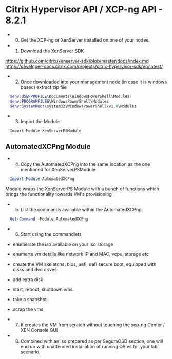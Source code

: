 # Citrix Hypervisor API / XCP-ng API - 8.2.1

* 0. Get the XCP-ng or XenServer installed on one of your nodes.
* 1. Download the XenServer SDK

https://github.com/citrix/xenserver-sdk/blob/master/docs/index.md
https://developer-docs.citrix.com/projects/citrix-hypervisor-sdk/en/latest/

* 2. Once downloaded into your management node (in case it is windows based) extract zip file

```powershell
  $env:USERPROFILE\Documents\WindowsPowerShell\Modules
  $env:PROGRAMFILES\WindowsPowerShell\Modules
  $env:SystemRoot\system32\WindowsPowerShell\v1.0\Modules
```

* 3. Import the Module

```
  Import-Module XenServerPSModule
```
## AutomatedXCPng Module

* 4. Copy the AutomatedXCPng into the same location as the one mentioned for XenServerPSModule

```powershell
  Import-Module AutomatedXCPng
```

Module wraps the XenServerPS Module with a bunch of functions which brings the functionality towards VM's provisioning

* 5. List the commands available within the AutomatedXCPng

```powershell
  Get-Command -Module AutomatedXCPng
```

* 6. Start using the commandlets

* enumerate the iso available on your iso storage
* enumerte vm details like network IP and MAC, vcpu, storage etc
* create the VM skeletons, bios, uefi, uefi secure boot, equipped with disks and dvd drives
* add extra disk
* start, reboot, shutdown vms
* take a snapshot
* scrap the vms

* 7. It creates the VM from scratch without touching the xcp-ng Center / XEN Console GUI
* 8. Combined with an iso prepared as per SeguraOSD section, one will end up with unattended installation of running OS'es for your lab scenario.<br>
